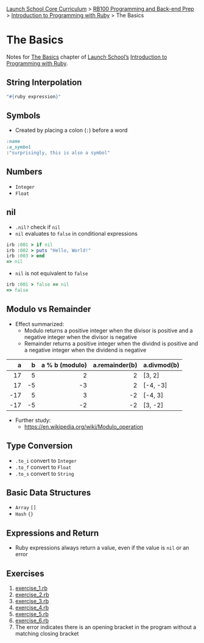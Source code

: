 [Launch School Core Curriculum](/README.md) >
[RB100 Programming and Back-end Prep](/rb100/rb100_notes.md) >
[Introduction to Programming with Ruby](/rb100/introduction_to_programming_with_ruby/introduction_to_programming_with_ruby_notes.md) >
The Basics

# The Basics

Notes for [The Basics](https://launchschool.com/books/ruby/read/basics) chapter of [Launch School’s](https://launchschool.com) [Introduction to Programming with Ruby](https://launchschool.com/books/ruby).

## String Interpolation
```ruby
"#{ruby expression}"
```

## Symbols
* Created by placing a colon (`:`) before a word
```ruby
:name
:a_symbol
:"surprisingly, this is also a symbol"
```

## Numbers
* `Integer`
* `Float`

## nil
* `.nil?` check if `nil`
* `nil` evaluates to `false` in conditional expressions
```ruby
irb :001 > if nil
irb :002 > puts "Hello, World!"
irb :003 > end
=> nil
```
* `nil` is not equivalent to `false`
```ruby
irb :001 > false == nil
=> false
```

## Modulo vs Remainder
* Effect summarized:
  * Modulo returns a positive integer when the divisor is positive and a negative integer when the divisor is negative
  * Remainder returns a positive integer when the dividnd is positive and a negative integer when the dividend is negative

|   a |   b | a % b (modulo) | a.remainder(b) | a.divmod(b) |
| --: | --: |            --: |            --: | :--         |
|  17 |   5 |              2 |              2 | [3, 2]      |
|  17 |  -5 |             -3 |              2 | [-4, -3]    |
| -17 |   5 |              3 |             -2 | [-4, 3]     |
| -17 |  -5 |             -2 |             -2 | [3, -2]     |

* Further study:
  * https://en.wikipedia.org/wiki/Modulo_operation

## Type Conversion
* `.to_i` convert to `Integer`
* `.to_f` convert to `Float`
* `.to_s` convert to `String`

## Basic Data Structures
* `Array` `[]`
* `Hash` `{}`

## Expressions and Return
* Ruby expressions always return a value, even if the value is `nil` or an error

## Exercises
1. [exercise_1.rb](exercise_1.rb)
1. [exercise_2.rb](exercise_2.rb)
1. [exercise_3.rb](exercise_3.rb)
1. [exercise_4.rb](exercise_4.rb)
1. [exercise_5.rb](exercise_5.rb)
1. [exercise_6.rb](exercise_6.rb)
1. The error indicates there is an opening bracket in the program without a matching closing bracket
